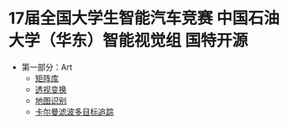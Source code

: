 # 17届全国大学生智能汽车竞赛 中国石油大学（华东）智能视觉组 国特开源
+ 第一部分：Art 
    + [矩阵库](./example.md)
    + [透视变换](./透视变换.md)
    + [地图识别](./%E5%9C%B0%E5%9B%BE%E8%AF%86%E5%88%AB.md)
    + [卡尔曼滤波多目标追踪](https://github.com/shuoshuof/openmv-kalman-filter)

